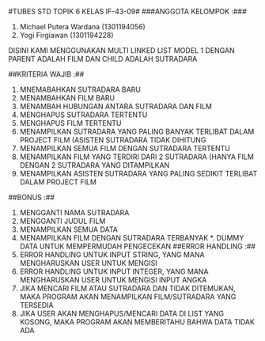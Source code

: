 #TUBES STD TOPIK 6 KELAS IF-43-09#
###ANGGOTA KELOMPOK :###
1. Michael Putera Wardana (1301194056)
2. Yogi Firgiawan (1301194228)

DISINI KAMI MENGGUNAKAN MULTI LINKED LIST MODEL 1
DENGAN PARENT ADALAH FILM
DAN CHILD ADALAH SUTRADARA

##KRITERIA WAJIB :##
1. MNEMABAHKAN SUTRADARA BARU
2. MENAMBAHKAN FILM BARU
3. MENAMBAH HUBUNGAN ANTARA SUTRADARA DAN FILM
4. MENGHAPUS SUTRADARA TERTENTU
5. MENGHAPUS FILM TERTENTU
6. MENAMPILKAN SUTRADARA YANG PALING BANYAK TERLIBAT DALAM PROJECT FILM (ASISTEN SUTRADARA TIDAK DIHITUNG
7. MENAMPILKAN SEMUA FILM DENGAN SUTRADARA TERTENTU
8. MENAMPILKAN FILM YANG TERDIRI DARI 2 SUTRADARA (HANYA FILM DENGAN 2 SUTRADARA YANG DITAMPILKAN
9. MENAMPILKAN ASISTEN SUTRADARA YANG PALING SEDIKIT TERLIBAT DALAM PROJECT FILM

##BONUS :##
1. MENGGANTI NAMA SUTRADARA
2. MENGGANTI JUDUL FILM
3. MENAMPILKAN SEMUA DATA
4. MENAMPILKAN FILM DENGAN SUTRADARA TERBANYAK
*. DUMMY DATA UNTUK MEMPERMUDAH PENGECEKAN
##ERROR HANDLING :##
1. ERROR HANDLING UNTUK INPUT STRING, YANG MANA MENGHARUSKAN USER UNTUK MENGISI
2. ERROR HANDLING UNTUK INPUT INTEGER, YANG MANA MENGHARUSKAN USER UNTUK MENGISI INPUT ANGKA
3. JIKA MENCARI FILM ATAU SUTRADARA DAN TIDAK DITEMUKAN, MAKA PROGRAM AKAN MENAMPILKAN FILM/SUTRADARA YANG TERSEDIA
4. JIKA USER AKAN MENGHAPUS/MENCARI DATA DI LIST YANG KOSONG, MAKA PROGRAM AKAN MEMBERITAHU BAHWA DATA TIDAK ADA
